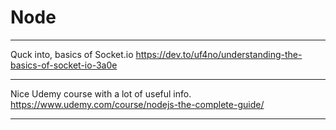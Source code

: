 # Node

---

Quck into, basics of Socket.io
https://dev.to/uf4no/understanding-the-basics-of-socket-io-3a0e

---

Nice Udemy course with a lot of useful info.
https://www.udemy.com/course/nodejs-the-complete-guide/

---